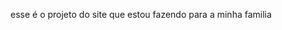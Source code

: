 esse é o projeto do site que estou fazendo para a minha familia
<a href="https://tiago-fernandes-avila.github.io/projeto-bahiasol/" target="_blank">
